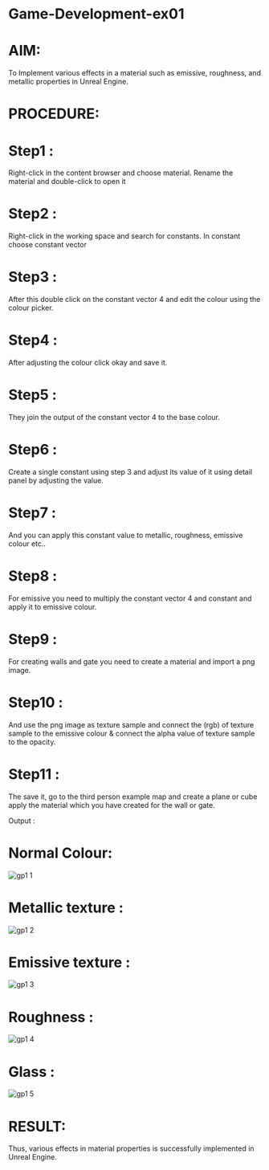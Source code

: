# Game-Development-ex01

# AIM:

To Implement various effects in a material such as emissive, roughness, and metallic properties in Unreal Engine.

# PROCEDURE:
# Step1 :
Right-click in the content browser and choose material. Rename the material and double-click to open it

# Step2 :
Right-click in the working space and search for constants. In constant choose constant vector

# Step3 :
After this double click on the constant vector 4 and edit the colour using the colour picker.

# Step4 :
After adjusting the colour click okay and save it.

# Step5 :
They join the output of the constant vector 4 to the base colour.

# Step6 :
Create a single constant using step 3 and adjust its value of it using detail panel by adjusting the value.

# Step7 :
And you can apply this constant value to metallic, roughness, emissive colour etc..

# Step8 :
For emissive you need to multiply the constant vector 4 and constant and apply it to emissive colour.

# Step9 :
For creating walls and gate you need to create a material and import a png image.

# Step10 :
And use the png image as texture sample and connect the (rgb) of texture sample to the emissive colour & connect the alpha value of texture sample to the opacity.

# Step11 :
The save it, go to the third person example map and create a plane or cube apply the material which you have created for the wall or gate.

Output :

# Normal Colour:

![gp1 1](https://github.com/Gayathriraj18/Game-Development-ex01/assets/94154854/0f5a645e-52e0-43b2-8cc0-e85856e298d0)

# Metallic texture :

![gp1 2](https://github.com/Gayathriraj18/Game-Development-ex01/assets/94154854/86fc53a5-1d2b-4e14-baca-082410bb1f46)

# Emissive texture :

![gp1 3](https://github.com/Gayathriraj18/Game-Development-ex01/assets/94154854/83a8d29b-92f5-408c-bf7a-6bbd457edce2)

# Roughness :

![gp1 4](https://github.com/Gayathriraj18/Game-Development-ex01/assets/94154854/a26d5261-0e00-48a1-ab89-cc3e1dbd0de9)

# Glass :

![gp1 5](https://github.com/Gayathriraj18/Game-Development-ex01/assets/94154854/05b9b0f2-4f5e-4cb4-b5c4-f9ddce71b809)










# RESULT:
Thus, various effects in material properties is successfully implemented in Unreal Engine.
